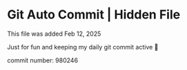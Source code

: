 # Git Auto Commit | Hidden File

This file was added Feb 12, 2025

Just for fun and keeping my daily git commit active 🤪

commit number: 980246
